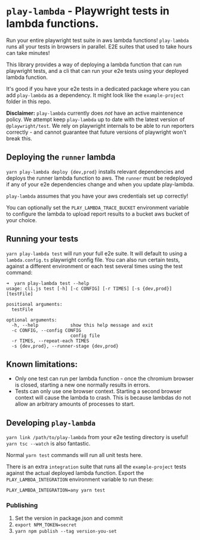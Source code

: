 # `play-lambda` - Playwright tests in lambda functions.

Run your entire playwright test suite in aws lambda functions! `play-lambda` runs all your tests in browsers in parallel. E2E suites that used to take hours can take minutes!

This library provides a way of deploying a lambda function that can run playwright tests, and a cli that can run your e2e tests using your deployed lambda function.

It's good if you have your e2e tests in a dedicated package where you can add `play-lambda` as a dependency. It might look like the `example-project` folder in this repo.

**Disclaimer:** `play-lambda` currently does _not_ have an active maintenence policy. We attempt keep `play-lambda` up to date with the latest version of `@playwright/test`. We rely on playwright internals to be able to run reporters correctly - and cannot guarantee that future versions of playwright won't break this.

## Deploying the `runner` lambda

`yarn play-lambda deploy {dev,prod}` installs relevant dependencies and deploys the runner lambda function to aws. The `runner` must be redeployed if any of your e2e dependencies change and when you update play-lambda.

`play-lambda` assumes that you have your aws credentials set up correctly!

You can optionally set the `PLAY_LAMBDA_TRACE_BUCKET` environment variable to configure the lambda to upload report results to a bucket aws bucket of your choice.

## Running your tests

`yarn play-lambda test` will run your full e2e suite. It will default to using a `lambda.config.ts` playwright config file. You can also run certain tests, against a different environment or each test several times using the test command:

```
➜  yarn play-lambda test --help
usage: cli.js test [-h] [-c CONFIG] [-r TIMES] [-s {dev,prod}] [testFile]

positional arguments:
  testFile

optional arguments:
  -h, --help            show this help message and exit
  -c CONFIG, --config CONFIG
                        config file
  -r TIMES, --repeat-each TIMES
  -s {dev,prod}, --runner-stage {dev,prod}
```

## Known limitations:

- Only one test can run per lambda function - once the chromium browser is closed, starting a new one normally results in errors.
- Tests can only use one browser context. Starting a second browser context will cause the lambda to crash. This is because lambdas do not allow an arbitrary amounts of processes to start.

## Developing `play-lambda`

`yarn link /path/to/play-lambda` from your e2e testing directory is useful! `yarn tsc --watch` is also fantastic.

Normal `yarn test` commands will run all unit tests here.

There is an extra `integration` suite that runs all the `example-project` tests against the actual deployed lambda function. Export the `PLAY_LAMBDA_INTEGRATION` environment variable to run these:

```
PLAY_LAMBDA_INTEGRATION=any yarn test
```

### Publishing

1. Set the version in package.json and commit
1. `export NPM_TOKEN=secret`
1. `yarn npm publish --tag version-you-set`
